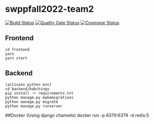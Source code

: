 # swppfall2022-team2

[![Build Status](https://app.travis-ci.com/swsnu/swppfall2022-team2.svg?branch=main)](https://app.travis-ci.com/swsnu/swppfall2022-team2)
[![Quality Gate 
Status](https://sonarcloud.io/api/project_badges/measure?project=swsnu_swppfall2022-team2&metric=alert_status)](https://sonarcloud.io/dashboard?id=swsnu_swppfall2022-team2)
[![Coverage Status](https://coveralls.io/repos/github/swsnu/swppfall2022-team2/badge.svg?branch=main&kill_cache=1)](https://coveralls.io/github/swsnu/swppfall2022-team2?branch=main)






## Frontend
```
cd frontend
yarn
yarn start
```
## Backend
```
(activate python env)
cd backend/babchingu
pip install -r requirements.txt
python manage.py makemigrations
python manage.py migrate
python manage.py runserver
```

##Docker
(Using django channels)
docker run -p 6379:6379 -d redis:5
